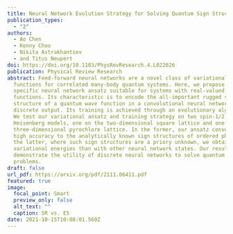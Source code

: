 ```yaml
---
title: Neural Network Evolution Strategy for Solving Quantum Sign Structures
publication_types:
  - "2"
authors:
  - Ao Chen
  - Kenny Choo
  - Nikita Astrakhantsev
  - and Titus Neupert
doi: https://doi.org/10.1103/PhysRevResearch.4.L022026
publication: Physical Review Research
abstract: Feed-forward neural networks are a novel class of variational wave
  functions for correlated many-body quantum systems. Here, we propose a
  specific neural network ansatz suitable for systems with real-valued wave
  functions. Its characteristic is to encode the all-important rugged sign
  structure of a quantum wave function in a convolutional neural network with
  discrete output. Its training is achieved through an evolutionary algorithm.
  We test our variational ansatz and training strategy on two spin-1/2
  Heisenberg models, one on the two-dimensional square lattice and one on the
  three-dimensional pyrochlore lattice. In the former, our ansatz converges with
  high accuracy to the analytically known sign structures of ordered phases. In
  the latter, where such sign structures are a priory unknown, we obtain better
  variational energies than with other neural network states. Our results
  demonstrate the utility of discrete neural networks to solve quantum many-body
  problems.
draft: false
url_pdf: https://arxiv.org/pdf/2111.06411.pdf
featured: true
image:
  focal_point: Smart
  preview_only: false
  alt_text: ""
  caption: SR vs. ES
date: 2021-10-15T10:08:01.560Z
---
```

